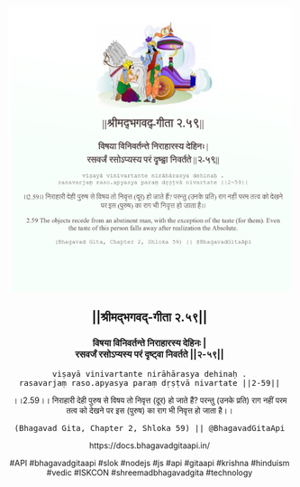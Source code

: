 <img src="../../asset/BG_2_59.png"/>
<center><h2>||श्रीमद्‍भगवद्‍-गीता २.५९||</h2>
<h3>विषया विनिवर्तन्ते निराहारस्य देहिनः |<br/>रसवर्जं रसोऽप्यस्य परं दृष्ट्वा निवर्तते ||२-५९||</h3>
<pre>viṣayā vinivartante nirāhārasya dehinaḥ .<br/>rasavarjaṃ raso.apyasya paraṃ dṛṣṭvā nivartate ||2-59||</pre>
<p>।।2.59।। निराहारी देही पुरुष से विषय तो निवृत्त (दूर) हो जाते हैं? परन्तु (उनके प्रति) राग नहीं  परम तत्व को देखने पर इस (पुरुष) का राग भी निवृत्त हो जाता है।।</p>
<pre>(Bhagavad Gita, Chapter 2, Shloka 59) || @BhagavadGitaApi</pre><p>https://docs.bhagavadgitaapi.in/</p><p>#API #bhagavadgitaapi #slok #nodejs #js #api #gitaapi #krishna #hinduism #vedic #ISKCON #shreemadbhagavadgita #technology</p></center>